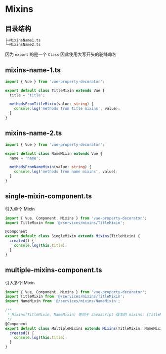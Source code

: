 # Mixins

## 目录结构

```
├─MixinsName1.ts
└─MixinsName2.ts
```

因为 `export` 的是一个 `Class` 因此使用大写开头的驼峰命名

## mixins-name-1.ts

```typescript
import { Vue } from 'vue-property-decorator';

export default class TitleMixin extends Vue {
  title = 'title';

  methodsFromTitleMixin(value: string) {
    console.log('methods from title mixins', value);
  }
}
```

## mixins-name-2.ts

```typescript
import { Vue } from 'vue-property-decorator';

export default class NameMixin extends Vue {
  name = 'name';

  methodsFromNameMixin(value: string) {
    console.log('methods from name mixins', value);
  }
}
```

## single-mixin-component.ts

引入单个 Mixin

```typescript
import { Vue, Component, Mixins } from 'vue-property-decorator';
import TitleMixin from '@/services/mixins/TitleMixin';

@Component
export default class SingleMixin extends Mixins(TitleMixin) {
  created() {
    console.log(this.title);
  }
}
```

## multiple-mixins-component.ts

引入多个 Mixin

```typescript
import { Vue, Component, Mixins } from 'vue-property-decorator';
import TitleMixin from '@/services/mixins/TitleMixin';
import NameMixin from '@/services/mixins/NameMixin';

/**
 * Mixins(TitleMixin, NameMixin) 等同于 JavaScript 版本的 mixins: [TitleMixin, NameMixin]
 */
@Component
export default class MultipleMixins extends Mixins(TitleMixin, NameMixin) {
  created() {
    console.log(this.title);
  }
}
```
